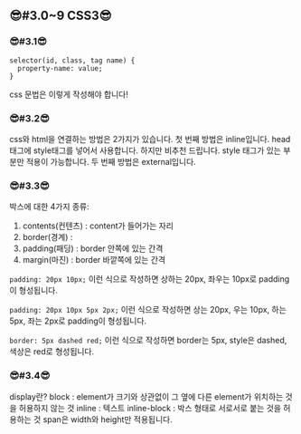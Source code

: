 ## 😎#3.0~9 CSS3😎

### 😎#3.1😎

```
selector(id, class, tag name) {
  property-name: value;
}
```

css 문법은 이렇게 작성해야 합니다!

### 😎#3.2😎

css와 html을 연결하는 방법은 2가지가 있습니다.
첫 번째 방법은 inline입니다.
head태그에 style태그를 넣어서 사용합니다.
하지만 비추천 드립니다. style 태그가 있는 부분만 적용이 가능합니다.
두 번째 방법은 external입니다.

### 😎#3.3😎

박스에 대한 4가지 종류:

1. contents(컨텐츠) : content가 들어가는 자리
2. border(경계) :
3. padding(패딩) : border 안쪽에 있는 간격
4. margin(마진) : border 바깥쪽에 있는 간격

`padding: 20px 10px;`
이런 식으로 작성하면 상하는 20px, 좌우는 10px로 padding이 형성됩니다.

`padding: 20px 10px 5px 2px;`
이런 식으로 작성하면 상는 20px, 우는 10px, 하는 5px, 좌는 2px로 padding이 형성됩니다.

`border: 5px dashed red;`
이런 식으로 작성하면 border는 5px, style은 dashed, 색상은 red로 형성됩니다.

### 😎#3.4😎

display란?
block : element가 크기와 상관없이 그 옆에 다른 element가 위치하는 것을 허용하지 않는 것
inline : 텍스트
inline-block : 박스 형태로 서로서로 붙는 것을 허용하는 것
span은 width와 height만 적용됩니다.
